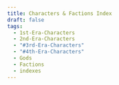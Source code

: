 ```yaml
---
title: Characters & Factions Index
draft: false
tags:
  - 1st-Era-Characters
  - 2nd-Era-Characters
  - "#3rd-Era-Characters"
  - "#4th-Era-Characters"
  - Gods
  - Factions
  - indexes
---
```

 
